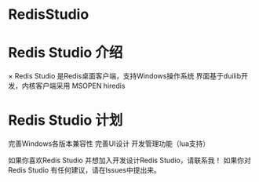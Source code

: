 RedisStudio
===========
# Redis Studio 介绍
× Redis Studio 是Redis桌面客户端，支持Windows操作系统
  界面基于duilib开发，内核客户端采用 MSOPEN hiredis

# Redis Studio 计划
  完善Windows各版本兼容性
  完善UI设计
  开发管理功能（lua支持）
  
  如果你喜欢Redis Studio 并想加入开发设计Redis Studio，请联系我！
  如果你对Redis Studio 有任何建议，请在Issues中提出来。
